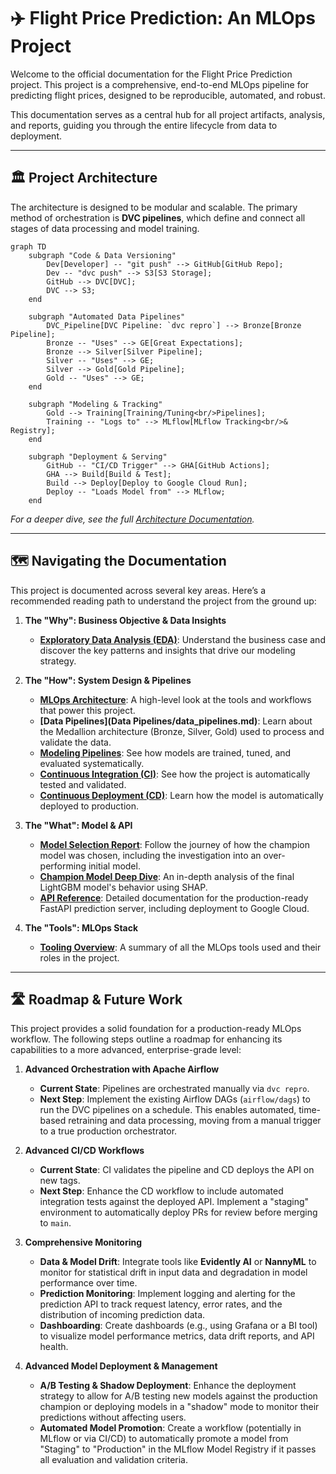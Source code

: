 # ✈️ Flight Price Prediction: An MLOps Project

Welcome to the official documentation for the Flight Price Prediction project. This project is a comprehensive, end-to-end MLOps pipeline for predicting flight prices, designed to be reproducible, automated, and robust.

This documentation serves as a central hub for all project artifacts, analysis, and reports, guiding you through the entire lifecycle from data to deployment.

---

## 🏛️ Project Architecture

The architecture is designed to be modular and scalable. The primary method of orchestration is **DVC pipelines**, which define and connect all stages of data processing and model training.

```mermaid
graph TD
    subgraph "Code & Data Versioning"
        Dev[Developer] -- "git push" --> GitHub[GitHub Repo];
        Dev -- "dvc push" --> S3[S3 Storage];
        GitHub --> DVC[DVC];
        DVC --> S3;
    end

    subgraph "Automated Data Pipelines"
        DVC_Pipeline[DVC Pipeline: `dvc repro`] --> Bronze[Bronze Pipeline];
        Bronze -- "Uses" --> GE[Great Expectations];
        Bronze --> Silver[Silver Pipeline];
        Silver -- "Uses" --> GE;
        Silver --> Gold[Gold Pipeline];
        Gold -- "Uses" --> GE;
    end

    subgraph "Modeling & Tracking"
        Gold --> Training[Training/Tuning<br/>Pipelines];
        Training -- "Logs to" --> MLflow[MLflow Tracking<br/>& Registry];
    end

    subgraph "Deployment & Serving"
        GitHub -- "CI/CD Trigger" --> GHA[GitHub Actions];
        GHA --> Build[Build & Test];
        Build --> Deploy[Deploy to Google Cloud Run];
        Deploy -- "Loads Model from" --> MLflow;
    end
```

*For a deeper dive, see the full [Architecture Documentation](MLOps/architecture.md).*

---

## 🗺️ Navigating the Documentation

This project is documented across several key areas. Here’s a recommended reading path to understand the project from the ground up:

1.  **The "Why": Business Objective & Data Insights**
    *   **[Exploratory Data Analysis (EDA)](EDA/flights_eda.ipynb)**: Understand the business case and discover the key patterns and insights that drive our modeling strategy.

2.  **The "How": System Design & Pipelines**
    *   **[MLOps Architecture](MLOps/architecture.md)**: A high-level look at the tools and workflows that power this project.
    *   **[Data Pipelines](Data Pipelines/data_pipelines.md)**: Learn about the Medallion architecture (Bronze, Silver, Gold) used to process and validate the data.
    *   **[Modeling Pipelines](Modeling/training_pipeline.md)**: See how models are trained, tuned, and evaluated systematically.
    *   **[Continuous Integration (CI)](CI/ci.md)**: See how the project is automatically tested and validated.
    *   **[Continuous Deployment (CD)](CD/cd.md)**: Learn how the model is automatically deployed to production.

3.  **The "What": Model & API**
    *   **[Model Selection Report](Modeling/model_selection_report.md)**: Follow the journey of how the champion model was chosen, including the investigation into an over-performing initial model.
    *   **[Champion Model Deep Dive](Modeling/model_explainability_lgbm_champ.md)**: An in-depth analysis of the final LightGBM model's behavior using SHAP.
    *   **[API Reference](API/api_reference.md)**: Detailed documentation for the production-ready FastAPI prediction server, including deployment to Google Cloud.

4.  **The "Tools": MLOps Stack**
    *   **[Tooling Overview](MLOps/tools.md)**: A summary of all the MLOps tools used and their roles in the project.

---

## 🛣️ Roadmap & Future Work

This project provides a solid foundation for a production-ready MLOps workflow. The following steps outline a roadmap for enhancing its capabilities to a more advanced, enterprise-grade level:

1.  **Advanced Orchestration with Apache Airflow**
    *   **Current State**: Pipelines are orchestrated manually via `dvc repro`.
    *   **Next Step**: Implement the existing Airflow DAGs (`airflow/dags`) to run the DVC pipelines on a schedule. This enables automated, time-based retraining and data processing, moving from a manual trigger to a true production orchestrator.

2.  **Advanced CI/CD Workflows**
    *   **Current State**: CI validates the pipeline and CD deploys the API on new tags.
    *   **Next Step**: Enhance the CD workflow to include automated integration tests against the deployed API. Implement a "staging" environment to automatically deploy PRs for review before merging to `main`.

3.  **Comprehensive Monitoring**
    *   **Data & Model Drift**: Integrate tools like **Evidently AI** or **NannyML** to monitor for statistical drift in input data and degradation in model performance over time.
    *   **Prediction Monitoring**: Implement logging and alerting for the prediction API to track request latency, error rates, and the distribution of incoming prediction data.
    *   **Dashboarding**: Create dashboards (e.g., using Grafana or a BI tool) to visualize model performance metrics, data drift reports, and API health.

4.  **Advanced Model Deployment & Management**
    *   **A/B Testing & Shadow Deployment**: Enhance the deployment strategy to allow for A/B testing new models against the production champion or deploying models in a "shadow" mode to monitor their predictions without affecting users.
    *   **Automated Model Promotion**: Create a workflow (potentially in MLflow or via CI/CD) to automatically promote a model from "Staging" to "Production" in the MLflow Model Registry if it passes all evaluation and validation criteria.

